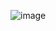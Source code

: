 
![image](https://github.com/bindiya-amin/bindiya-amin/assets/129742360/6d5f4816-0895-415b-9495-094b1eda7338)
